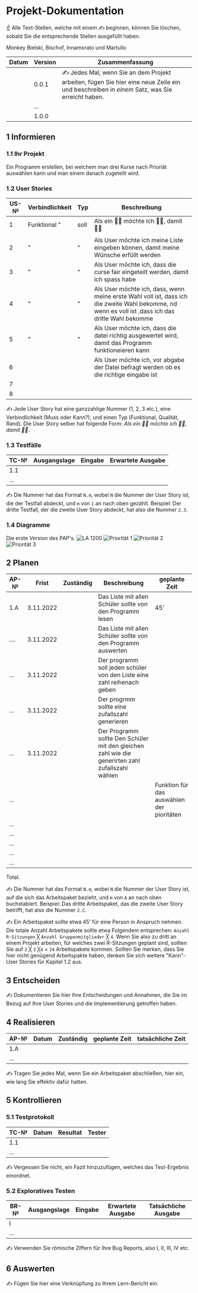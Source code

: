 # Projekt-Dokumentation

☝️ Alle Text-Stellen, welche mit einem ✍️ beginnen, können Sie löschen, sobald Sie die entsprechende Stellen ausgefüllt haben.

Monkey        Bielski, Bischof, Innamorato und Martullo

| Datum | Version | Zusammenfassung                                              |
| ----- | ------- | ------------------------------------------------------------ |
|       | 0.0.1   | ✍️ Jedes Mal, wenn Sie an dem Projekt arbeiten, fügen Sie hier eine neue Zeile ein und beschreiben in *einem* Satz, was Sie erreicht haben. |
|       | ...     |                                                              |
|       | 1.0.0   |                                                              |

## 1 Informieren

### 1.1 Ihr Projekt

Ein Programm erstellen, bei welchem man drei Kurse nach Prioriät auswählen kann und man einem danach zugeteilt wird.

### 1.2 User Stories

| US-№ | Verbindlichkeit | Typ  | Beschreibung                       |
| ---- | --------------- | ---- | ---------------------------------- |
| 1    |    Funktional          "   |  soll    | Als ein 🤷‍♂️ möchte ich 🤷‍♂️, damit 🤷‍♂️ |
|   |                 |     |                          |
| 2  |       "          |   "   |     Als User möchte ich meine Liste eingeben können, damit meine Wünsche erfüllt werden                               |
| 3  |    "             |   "   |   Als User möchte ich, dass die curse fair eingeteilt werden, damit ich spass habe                                 |
|  4 |      "           |  "    |   Als User möchte ich, dass, wenn meine erste Wahl voll ist, dass ich die zweite Wahl bekomme, nd wenn es voll ist ,dass ich das dritte Wahl bekomme                                 |
| 5  |       "          |   "   |    Als User möchte ich, dass die datei richtig ausgewertet wird, damit das Programm funktioneieren kann                              |
| 6  |                 |      |    Als User möchte ich, vor abgabe der Datei befragt werden ob es die richtige eingabe ist                                 |
| 7  |                 |      |                                    |
| 8  |                 |      |                                    |


✍️ Jede User Story hat eine ganzzahlige Nummer (1, 2, 3 etc.), eine Verbindlichkeit (Muss oder Kann?), und einen Typ (Funktional, Qualität, Rand). Die User Story selber hat folgende Form: *Als ein 🤷‍♂️ möchte ich 🤷‍♂️, damit 🤷‍♂️*.

### 1.3 Testfälle

| TC-№ | Ausgangslage | Eingabe | Erwartete Ausgabe |
| ---- | ------------ | ------- | ----------------- |
| 1.1  |              |         |                   |
| ...  |              |         |                   |

✍️ Die Nummer hat das Format `N.m`, wobei `N` die Nummer der User Story ist, die der Testfall abdeckt, und `m` von `1` an nach oben gezählt. Beispiel: Der dritte Testfall, der die zweite User Story abdeckt, hat also die Nummer `2.3`.

### 1.4 Diagramme

Die erste Version des PAP's.
![LA 1200](https://user-images.githubusercontent.com/111046337/198239307-c204dba2-b8c6-4f63-8306-e67244137a5f.png)
![Priorität 1](https://user-images.githubusercontent.com/111046337/198239355-bfccc24f-b2f0-43bf-9078-6436c09f324a.png)
![Priorität 2](https://user-images.githubusercontent.com/111046337/198239374-3d67768f-4248-418f-b3a7-db722786eb9c.png)
![Priorität 3](https://user-images.githubusercontent.com/111046337/198239388-324a4737-ce3f-478e-bee2-e585bab6a968.png)


## 2 Planen

| AP-№ | Frist | Zuständig | Beschreibung | geplante Zeit |
| ---- | ----- | --------- | ------------ | ------------- |
| 1.A  |  3.11.2022     |           |   Das Liste mit allen Schüler sollte von den Programm lesen       |    45'           |
| ....  |   3.11.2022     |           |   Das Liste mit allen Schüler sollte von den Programm auswerten             |               |
| ...  |   3.11.2022     |           |  Der programm soll jeden schüler von den Liste eine zahl reihenach geben    |               |
| ...  |   3.11.2022     |           |    Der progrmm sollte eine zufallszahl generieren           |               |
| ...  |   3.11.2022     |           |       Der Programm sollte Den Schüler mit den gleichen zahl wie die generirten zahl zufallszahl wählen       |               |
| ...  |       |           |              |   Funktion für das auswählen der pioritäten        |
| ...  |       |           |              |               |
| ...  |       |           |              |               |
| ...  |       |           |              |               |
| ...  |       |           |              |               |
| ...  |       |           |              |               |

Total: 

✍️ Die Nummer hat das Format `N.m`, wobei `N` die Nummer der User Story ist, auf die sich das Arbeitspaket bezieht, und `m` von `A` an nach oben buchstabiert. Beispiel: Das dritte Arbeitspaket, das die zweite User Story betrifft, hat also die Nummer `2.C`.

✍️ Ein Arbeitspaket sollte etwa 45' für eine Person in Anspruch nehmen. Die totale Anzahl Arbeitspakete sollte etwa Folgendem entsprechen: `Anzahl R-Sitzungen` ╳ `Anzahl Gruppenmitglieder` ╳ `4`. Wenn Sie also zu dritt an einem Projekt arbeiten, für welches zwei R-Sitzungen geplant sind, sollten Sie auf `2` ╳ `3` ╳`4` = `24` Arbeitspakete kommen. Sollten Sie merken, dass Sie hier nicht genügend Arbeitspakte haben, denken Sie sich weitere "Kann"-User Stories für Kapitel 1.2 aus.

## 3 Entscheiden

✍️ Dokumentieren Sie hier Ihre Entscheidungen und Annahmen, die Sie im Bezug auf Ihre User Stories und die Implementierung getroffen haben.

## 4 Realisieren

| AP-№ | Datum | Zuständig | geplante Zeit | tatsächliche Zeit |
| ---- | ----- | --------- | ------------- | ----------------- |
| 1.A  |       |           |               |                   |
| ...  |       |           |               |                   |

✍️ Tragen Sie jedes Mal, wenn Sie ein Arbeitspaket abschließen, hier ein, wie lang Sie effektiv dafür hatten.

## 5 Kontrollieren

### 5.1 Testprotokoll

| TC-№ | Datum | Resultat | Tester |
| ---- | ----- | -------- | ------ |
| 1.1  |       |          |        |
| ...  |       |          |        |

✍️ Vergessen Sie nicht, ein Fazit hinzuzufügen, welches das Test-Ergebnis einordnet.

### 5.2 Exploratives Testen

| BR-№ | Ausgangslage | Eingabe | Erwartete Ausgabe | Tatsächliche Ausgabe |
| ---- | ------------ | ------- | ----------------- | -------------------- |
| I    |              |         |                   |                      |
| ...  |              |         |                   |                      |

✍️ Verwenden Sie römische Ziffern für Ihre Bug Reports, also I, II, III, IV etc.

## 6 Auswerten

✍️ Fügen Sie hier eine Verknüpfung zu Ihrem Lern-Bericht ein.
